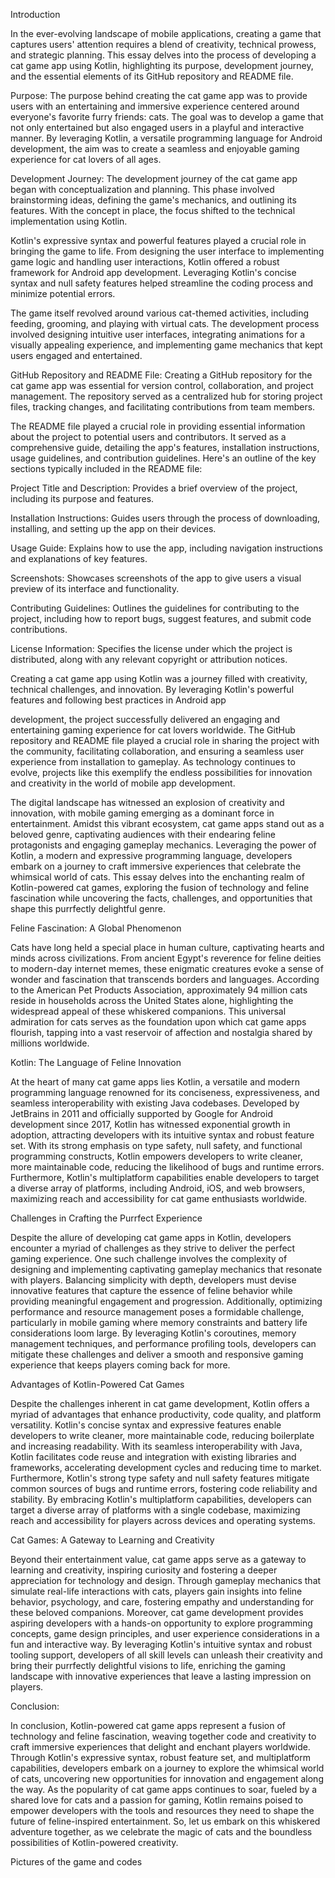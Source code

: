 Introduction 

 In the ever-evolving landscape of mobile applications, creating a game that captures users' attention requires a blend of creativity, technical prowess, and strategic planning. This essay delves into the process of developing a cat game app using Kotlin, highlighting its purpose, development journey, and the essential elements of its GitHub repository and README file. 

Purpose: The purpose behind creating the cat game app was to provide users with an entertaining and immersive experience centered around everyone's favorite furry friends: cats. The goal was to develop a game that not only entertained but also engaged users in a playful and interactive manner. By leveraging Kotlin, a versatile programming language for Android development, the aim was to create a seamless and enjoyable gaming experience for cat lovers of all ages. 

Development Journey: The development journey of the cat game app began with conceptualization and planning. This phase involved brainstorming ideas, defining the game's mechanics, and outlining its features. With the concept in place, the focus shifted to the technical implementation using Kotlin. 

Kotlin's expressive syntax and powerful features played a crucial role in bringing the game to life. From designing the user interface to implementing game logic and handling user interactions, Kotlin offered a robust framework for Android app development. Leveraging Kotlin's concise syntax and null safety features helped streamline the coding process and minimize potential errors. 

The game itself revolved around various cat-themed activities, including feeding, grooming, and playing with virtual cats. The development process involved designing intuitive user interfaces, integrating animations for a visually appealing experience, and implementing game mechanics that kept users engaged and entertained. 

GitHub Repository and README File: Creating a GitHub repository for the cat game app was essential for version control, collaboration, and project management. The repository served as a centralized hub for storing project files, tracking changes, and facilitating contributions from team members. 

The README file played a crucial role in providing essential information about the project to potential users and contributors. It served as a comprehensive guide, detailing the app's features, installation instructions, usage guidelines, and contribution guidelines. Here's an outline of the key sections typically included in the README file: 

Project Title and Description: Provides a brief overview of the project, including its purpose and features. 

Installation Instructions: Guides users through the process of downloading, installing, and setting up the app on their devices. 

Usage Guide: Explains how to use the app, including navigation instructions and explanations of key features. 

Screenshots: Showcases screenshots of the app to give users a visual preview of its interface and functionality. 

Contributing Guidelines: Outlines the guidelines for contributing to the project, including how to report bugs, suggest features, and submit code contributions. 

License Information: Specifies the license under which the project is distributed, along with any relevant copyright or attribution notices. 

Creating a cat game app using Kotlin was a journey filled with creativity, technical challenges, and innovation. By leveraging Kotlin's powerful features and following best practices in Android app 

 development, the project successfully delivered an engaging and entertaining gaming experience for cat lovers worldwide. The GitHub repository and README file played a crucial role in sharing the project with the community, facilitating collaboration, and ensuring a seamless user experience from installation to gameplay. As technology continues to evolve, projects like this exemplify the endless possibilities for innovation and creativity in the world of mobile app development. 

The digital landscape has witnessed an explosion of creativity and innovation, with mobile gaming emerging as a dominant force in entertainment. Amidst this vibrant ecosystem, cat game apps stand out as a beloved genre, captivating audiences with their endearing feline protagonists and engaging gameplay mechanics. Leveraging the power of Kotlin, a modern and expressive programming language, developers embark on a journey to craft immersive experiences that celebrate the whimsical world of cats. This essay delves into the enchanting realm of Kotlin-powered cat games, exploring the fusion of technology and feline fascination while uncovering the facts, challenges, and opportunities that shape this purrfectly delightful genre. 

Feline Fascination: A Global Phenomenon 

Cats have long held a special place in human culture, captivating hearts and minds across civilizations. From ancient Egypt's reverence for feline deities to modern-day internet memes, these enigmatic creatures evoke a sense of wonder and fascination that transcends borders and languages. According to the American Pet Products Association, approximately 94 million cats reside in households across the United States alone, highlighting the widespread appeal of these whiskered companions. This universal admiration for cats serves as the foundation upon which cat game apps flourish, tapping into a vast reservoir of affection and nostalgia shared by millions worldwide. 

Kotlin: The Language of Feline Innovation 

At the heart of many cat game apps lies Kotlin, a versatile and modern programming language renowned for its conciseness, expressiveness, and seamless interoperability with existing Java codebases. Developed by JetBrains in 2011 and officially supported by Google for Android development since 2017, Kotlin has witnessed exponential growth in adoption, attracting developers with its intuitive syntax and robust feature set. With its strong emphasis on type safety, null safety, and functional programming constructs, Kotlin empowers developers to write cleaner, more maintainable code, reducing the likelihood of bugs and runtime errors. Furthermore, Kotlin's multiplatform capabilities enable developers to target a diverse array of platforms, including Android, iOS, and web browsers, maximizing reach and accessibility for cat game enthusiasts worldwide. 

Challenges in Crafting the Purrfect Experience 

Despite the allure of developing cat game apps in Kotlin, developers encounter a myriad of challenges as they strive to deliver the perfect gaming experience. One such challenge involves the complexity of designing and implementing captivating gameplay mechanics that resonate with players. Balancing simplicity with depth, developers must devise innovative features that capture the essence of feline behavior while providing meaningful engagement and progression. Additionally, optimizing performance and resource management poses a formidable challenge, particularly in mobile gaming where memory constraints and battery life considerations loom large. By leveraging Kotlin's coroutines, memory management techniques, and performance profiling tools, developers can mitigate these challenges and deliver a smooth and responsive gaming experience that keeps players coming back for more. 

Advantages of Kotlin-Powered Cat Games 

Despite the challenges inherent in cat game development, Kotlin offers a myriad of advantages that enhance productivity, code quality, and platform versatility. Kotlin's concise syntax and expressive features enable developers to write cleaner, more maintainable code, reducing boilerplate and increasing readability. With its seamless interoperability with Java, Kotlin facilitates code reuse and integration with existing libraries and frameworks, accelerating development cycles and reducing time to market. Furthermore, Kotlin's strong type safety and null safety features mitigate common sources of bugs and runtime errors, fostering code reliability and stability. By embracing Kotlin's multiplatform capabilities, developers can target a diverse array of platforms with a single codebase, maximizing reach and accessibility for players across devices and operating systems. 

Cat Games: A Gateway to Learning and Creativity 

Beyond their entertainment value, cat game apps serve as a gateway to learning and creativity, inspiring curiosity and fostering a deeper appreciation for technology and design. Through gameplay mechanics that simulate real-life interactions with cats, players gain insights into feline behavior, psychology, and care, fostering empathy and understanding for these beloved companions. Moreover, cat game development provides aspiring developers with a hands-on opportunity to explore programming concepts, game design principles, and user experience considerations in a fun and interactive way. By leveraging Kotlin's intuitive syntax and robust tooling support, developers of all skill levels can unleash their creativity and bring their purrfectly delightful visions to life, enriching the gaming landscape with innovative experiences that leave a lasting impression on players. 

Conclusion: 

In conclusion, Kotlin-powered cat game apps represent a fusion of technology and feline fascination, weaving together code and creativity to craft immersive experiences that delight and enchant players worldwide. Through Kotlin's expressive syntax, robust feature set, and multiplatform capabilities, developers embark on a journey to explore the whimsical world of cats, uncovering new opportunities for innovation and engagement along the way. As the popularity of cat game apps continues to soar, fueled by a shared love for cats and a passion for gaming, Kotlin remains poised to empower developers with the tools and resources they need to shape the future of feline-inspired entertainment. So, let us embark on this whiskered adventure together, as we celebrate the magic of cats and the boundless possibilities of Kotlin-powered creativity. 

 

 

 

 

 

Pictures of the game and codes 

 

 

 

 

 

 

 

 

 

 

 

 

 

 

 

 

 

 
